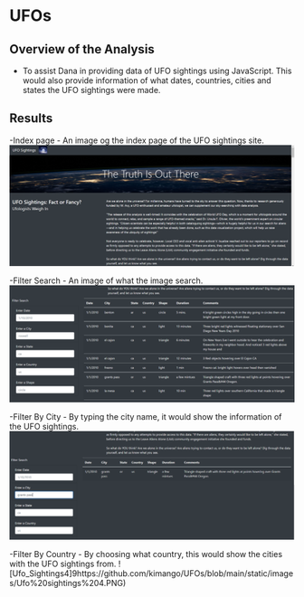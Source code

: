 # **UFOs**

## Overview of the Analysis
  - To assist Dana in providing data of UFO sightings using JavaScript. This would also provide information of what dates, countries, cities and states the UFO sightings were made. 

## Results
  -Index page
    - An image og the index page of the UFO sightings site. 
    ![Ufo_Sightings1](https://github.com/kimango/UFOs/blob/main/static/images/Ufo%20Sightings%201.PNG)
    
  -Filter Search
    - An image of what the image search.
    ![Ufo_Sightings2](https://github.com/kimango/UFOs/blob/main/static/images/UFO%20Sightings%202.PNG)
    
  -Filter By City
    - By typing the city name, it would show the information of the UFO sightings. 
    ![Ufo_Sightings3](https://github.com/kimango/UFOs/blob/main/static/images/UFO%20Sightings%203.PNG)
    
  -Filter By Country
    - By choosing what country, this would show the cities with the UFO sightings from. 
    ![Ufo_Sightings4]9https://github.com/kimango/UFOs/blob/main/static/images/Ufo%20sightings%204.PNG)
    
    
